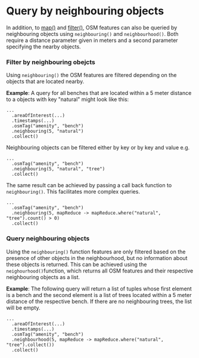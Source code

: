 # Query by neighbouring objects 


In addition, to [map()](map.md) and [filter()](filter.md), OSM features can also be queried by neighbouring objects using `neighbouring()` and `neighbourhood()`. Both require a distance parameter given in meters and a second parameter specifying the nearby objects. 

### Filter by neighbouring obejcts

Using `neighbouring()` the OSM features are filtered depending on the objects that are located nearby. 

__Example__: A query for all benches that are located within a 5 meter distance to a objects with key "natural" might look like this:

```
...
  .areaOfInterest(...)
  .timestamps(...)
  .osmTag("amenity", "bench")
  .neighbouring(5, "natural")
  .collect()
```

Neighbouring objects can be filtered either by key or by key and value e.g. 

```
...
  .osmTag("amenity", "bench")
  .neighbouring(5, "natural", "tree")
  .collect()
```

The same result can be achieved by passing a call back function to `neighbouring()`. This facilitates more complex queries. 

```
...
  .osmTag("amenity", "bench")
  .neighbouring(5, mapReduce -> mapReduce.where("natural", "tree").count() > 0)
  .collect()
```

### Query neighbouring objects 

Using the `neighbouring()` function features are only filtered based on the presence of other objects in the neighbourhood, but no information about these objects is returned. This can be achieved using the `neighourhood()`function, which returns all OSM features and their respective neighbouring objects as a list.  

__Example__: The following query will return a list of tuples whose first element is a bench and the second element is a list of trees located within a 5 meter distance of the respective bench. If there are no neighbouring trees, the list will be empty. 

```
...
  .areaOfInterest(...)
  .timestamps(...)
  .osmTag("amenity", "bench")
  .neighbourhood(5, mapReduce -> mapReduce.where("natural", "tree").collect())
  .collect()
```

